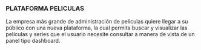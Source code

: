 ### PLATAFORMA PELICULAS

La empresa más grande de administración de películas quiere llegar a su público con una nueva plataforma, la cual permita buscar y visualizar las películas y series que el usuario necesite consultar a manera de vista de un panel tipo dashboard.

